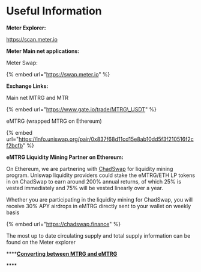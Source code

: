# Useful Information

**Meter Explorer:**  

https://scan.meter.io

**Meter Main net applications:**

Meter Swap: 

{% embed url="https://swap.meter.io" %}

**Exchange Links:**

Main net MTRG and MTR

{% embed url="https://www.gate.io/trade/MTRG\_USDT" %}

eMTRG \(wrapped MTRG on Ethereum\)

{% embed url="https://info.uniswap.org/pair/0x837f68d11cd15e8ab10dd5f3f210516f2cf2bcfb" %}

**eMTRG Liquidity Mining Partner on Ethereum:**

On Ethereum, we are partnering with [ChadSwap](https://chadswap.finance) for liquidity mining program. Uniswap liquidity providers could stake the eMTRG/ETH LP tokens in on ChadSwap to earn around 200% annual returns, of which 25% is vested immediately and 75% will be vested linearly over a year.

Whether you are participating in the liquidity mining for ChadSwap, you will receive 30% APY airdrops in eMTRG directly sent to your wallet on weekly basis

{% embed url="https://chadswap.finance" %}

The most up to date circulating supply and total supply information can be found on the Meter explorer

\*\*\*\*[**Converting between MTRG and eMTRG**](../passport/ethereum-interoperability.md)

\*\*\*\*



